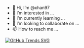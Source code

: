 - 👋 Hi, I’m @xhan97
- 👀 I’m interested in ...
- 🌱 I’m currently learning ...
- 💞️ I’m looking to collaborate on ...
- 📫 How to reach me ...

[![GitHub Trends SVG](https://api.githubtrends.io/user/svg/xhan97/repos?time_range=one_year&include_private=True&loc_metric=changed&theme=bright_lights)](https://githubtrends.io)

<!---
xhan97/xhan97 is a ✨ special ✨ repository because its `README.md` (this file) appears on your GitHub profile.
You can click the Preview link to take a look at your changes.
--->
